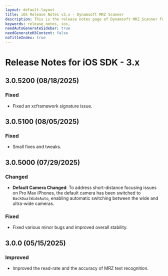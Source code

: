 ```yaml
---
layout: default-layout
title: iOS Release Notes v3.x - Dynamsoft MRZ Scanner
description: This is the release notes page of Dynamsoft MRZ Scanner for iOS SDK v3.x.
keywords: release notes, ios, 
needAutoGenerateSidebar: true
needGenerateH3Content: false
noTitleIndex: true
---
```


# Release Notes for iOS SDK - 3.x

## 3.0.5200 (08/18/2025)

### Fixed

- Fixed an xcframework signature issue.

## 3.0.5100 (08/05/2025)

### Fixed

- Small fixes and tweaks.

## 3.0.5000 (07/29/2025)

### Changed

- **Default Camera Changed**: To address short-distance focusing issues on Pro Max iPhones, the default camera has been switched to `BackDualWideAuto`, enabling automatic switching between the wide and ultra-wide cameras.

### Fixed

- Fixed various minor bugs and improved overall stability.

## 3.0.0 (05/15/2025)

### Improved

- Improved the read-rate and the accuracy of MRZ text recognition.
